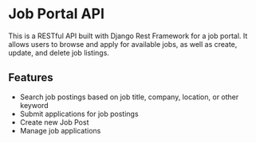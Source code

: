 # Job Portal API

This is a RESTful API built with Django Rest Framework for a job portal. It allows users to browse and apply for available jobs, as well as create, update, and delete job listings.

## Features

- Search job postings based on job title, company, location, or other keyword
- Submit applications for job postings
- Create new Job Post
- Manage job applications

